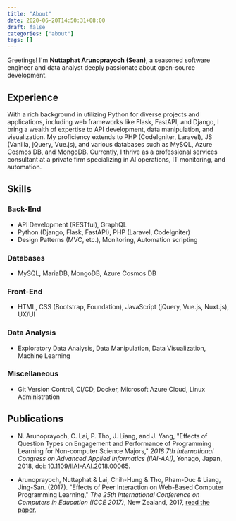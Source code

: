 ```yaml
---
title: "About"
date: 2020-06-20T14:50:31+08:00
draft: false
categories: ["about"]
tags: []
---
```


Greetings! I'm **Nuttaphat Arunoprayoch (Sean)**, a seasoned software engineer and data analyst deeply passionate about open-source development.

## Experience

With a rich background in utilizing Python for diverse projects and applications, including web frameworks like Flask, FastAPI, and Django, I bring a wealth of expertise to API development, data manipulation, and visualization. My proficiency extends to PHP (CodeIgniter, Laravel), JS (Vanilla, jQuery, Vue.js), and various databases such as MySQL, Azure Cosmos DB, and MongoDB. Currently, I thrive as a professional services consultant at a private firm specializing in AI operations, IT monitoring, and automation.

## Skills

### Back-End
- API Development (RESTful), GraphQL
- Python (Django, Flask, FastAPI), PHP (Laravel, CodeIgniter)
- Design Patterns (MVC, etc.), Monitoring, Automation scripting

### Databases
- MySQL, MariaDB, MongoDB, Azure Cosmos DB

### Front-End
- HTML, CSS (Bootstrap, Foundation), JavaScript (jQuery, Vue.js, Nuxt.js), UX/UI

### Data Analysis
- Exploratory Data Analysis, Data Manipulation, Data Visualization, Machine Learning

### Miscellaneous
- Git Version Control, CI/CD, Docker, Microsoft Azure Cloud, Linux Administration

## Publications

- N. Arunoprayoch, C. Lai, P. Tho, J. Liang, and J. Yang, "Effects of Question Types on Engagement and Performance of Programming Learning for Non-computer Science Majors," _2018 7th International Congress on Advanced Applied Informatics (IIAI-AAI)_, Yonago, Japan, 2018, doi: [10.1109/IIAI-AAI.2018.00065](https://ieeexplore.ieee.org/document/8693438).

- Arunoprayoch, Nuttaphat & Lai, Chih-Hung & Tho, Pham-Duc & Liang, Jing-San. (2017). "Effects of Peer Interaction on Web-Based Computer Programming Learning," _The 25th International Conference on Computers in Education (ICCE 2017)_, New Zealand, 2017, [read the paper](https://www.researchgate.net/publication/322853323_Effects_of_Peer_Interaction_on_Web-Based_Computer_Programming_Learning).
